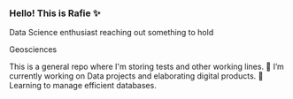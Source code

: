 ### Hello! This is Rafie ✨
Data Science enthusiast reaching out something to hold

Geosciences

This is a general repo where I'm storing tests and other working lines.
🔭 I’m currently working on Data projects and elaborating digital products.
🌱 Learning to manage efficient databases. 

<!--
**rafie-b/rafie-b** is a ✨ _special_ ✨ repository because its `README.md` (this file) appears on your GitHub profile.

Here are some ideas to get you started:

- 
- 
- 👯 I’m looking to collaborate on ...
- 🤔 I’m looking for help with ...
- 💬 Ask me about ...
- 📫 How to reach me: ...
- 😄 Pronouns: ...
- ⚡ Fun fact: ...
-->
